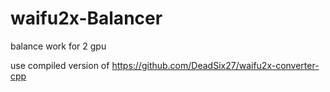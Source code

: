 # waifu2x-Balancer
balance work for 2  gpu

use  compiled  version  of  https://github.com/DeadSix27/waifu2x-converter-cpp
